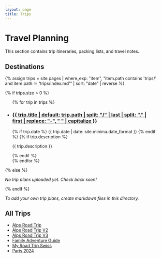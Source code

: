```yaml
---
layout: page
title: Trips
---
```


# Travel Planning

This section contains trip itineraries, packing lists, and travel notes.

## Destinations

{% assign trips = site.pages | where_exp: "item", "item.path contains 'trips/' and item.path != 'trips/index.md'" | sort: "date" | reverse %}

{% if trips.size > 0 %}
<ul class="post-list">
  {% for trip in trips %}
    <li>
      <h3>
        <a class="post-link" href="{{ trip.url | relative_url }}">
          {{ trip.title | default: trip.path | split: "/" | last | split: "." | first | replace: "-", " " | capitalize }}
        </a>
      </h3>
      {% if trip.date %}
        <span class="post-meta">{{ trip.date | date: site.minima.date_format }}</span>
      {% endif %}
      {% if trip.description %}
        <p>{{ trip.description }}</p>
      {% endif %}
    </li>
  {% endfor %}
</ul>
{% else %}
<p><em>No trip plans uploaded yet. Check back soon!</em></p>
{% endif %}

<p><em>To add your own trip plans, create markdown files in this directory.</em></p>

## All Trips

- [Alps Road Trip](alps_road_trip.md)
- [Alps Road Trip V2](alps_road_trip_v2.md)
- [Alps Road Trip V3](alps_road_trip_v3.md)
- [Family Adventure Guide](family_adventure_guide.md)
- [My Road Trip Swiss](my_road_trip_swiss.md)
- [Paris 2024](paris-2024.md) 